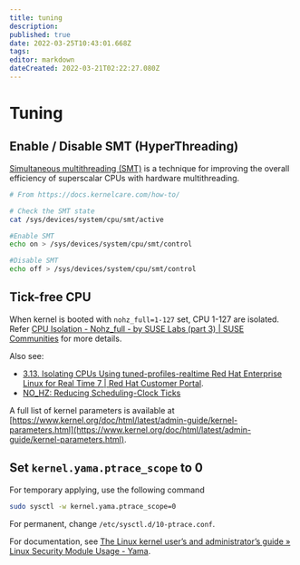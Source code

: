 ```yaml
---
title: tuning
description: 
published: true
date: 2022-03-25T10:43:01.668Z
tags: 
editor: markdown
dateCreated: 2022-03-21T02:22:27.080Z
---
```


# Tuning

## Enable / Disable SMT (HyperThreading)

[Simultaneous multithreading (SMT)](https://en.wikipedia.org/wiki/Simultaneous_multithreading) is a technique for improving the overall efficiency of superscalar CPUs with hardware multithreading.

```bash
# From https://docs.kernelcare.com/how-to/

# Check the SMT state
cat /sys/devices/system/cpu/smt/active

#Enable SMT
echo on > /sys/devices/system/cpu/smt/control

#Disable SMT
echo off > /sys/devices/system/cpu/smt/control
```

## Tick-free CPU

When kernel is booted with `nohz_full=1-127` set, CPU 1-127 are isolated. Refer [CPU Isolation - Nohz_full - by SUSE Labs (part 3) | SUSE Communities](https://www.suse.com/c/cpu-isolation-nohz_full-part-3/) for more details.

Also see:

* [3.13. Isolating CPUs Using tuned-profiles-realtime Red Hat Enterprise Linux for Real Time 7 | Red Hat Customer Portal](https://access.redhat.com/documentation/en-us/red_hat_enterprise_linux_for_real_time/7/html/tuning_guide/isolating_cpus_using_tuned-profiles-realtime).
* [NO_HZ: Reducing Scheduling-Clock Ticks](https://www.kernel.org/doc/Documentation/timers/NO_HZ.txt)

A full list of kernel parameters is available at [https://www.kernel.org/doc/html/latest/admin-guide/kernel-parameters.html](https://www.kernel.org/doc/html/latest/admin-guide/kernel-parameters.html).

## Set `kernel.yama.ptrace_scope` to 0

For temporary applying, use the following command
```bash
sudo sysctl -w kernel.yama.ptrace_scope=0
```

For permanent, change `/etc/sysctl.d/10-ptrace.conf`.

For documentation, see [The Linux kernel user’s and administrator’s guide » Linux Security Module Usage - Yama](https://www.kernel.org/doc/html/v4.16/admin-guide/LSM/Yama.html?msclkid=a4bbb405ac2711eca35edc9bacd46306).


